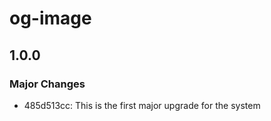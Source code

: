 # og-image

## 1.0.0

### Major Changes

- 485d513cc: This is the first major upgrade for the system
